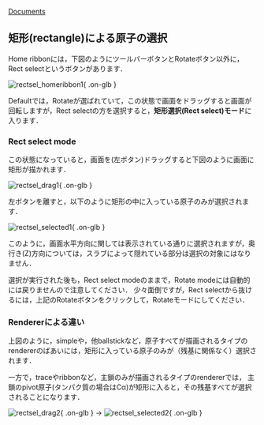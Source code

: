 [Documents](../../Documents)

## 矩形(rectangle)による原子の選択
Home ribbonには，下図のようにツールバーボタンとRotateボタン以外に，Rect selectというボタンがあります．

![rectsel_homeribbon1](../../assets/images/cuemol2/RectSelection/rectsel_homeribbon1.png){ .on-glb }

Defaultでは，Rotateが選ばれていて，この状態で画面をドラッグすると画面が回転しますが，Rect selectの方を選択すると，**矩形選択(Rect select)モード**に入ります．

### Rect select mode
この状態になっていると，画面を(左ボタン)ドラッグすると下図のように画面に矩形が描かれます．

![rectsel_drag1](../../assets/images/cuemol2/RectSelection/rectsel_drag1.png){ .on-glb }

左ボタンを離すと，以下のように矩形の中に入っている原子のみが選択されます．

![rectsel_selected1](../../assets/images/cuemol2/RectSelection/rectsel_selected1.png){ .on-glb }

このように，画面水平方向に関しては表示されている通りに選択されますが，奥行き(Z)方向については，スラブによって隠れている部分は選択の対象にはなりません．

選択が実行された後も，Rect select modeのままで，Rotate modeには自動的には戻りませんので注意してください．
少々面倒ですが，Rect selectから抜けるには，上記のRotateボタンをクリックして，Rotateモードにしてください．

### Rendererによる違い
上図のように，simpleや，他ballstickなど，原子すべてが描画されるタイプのrendererのばあいには，矩形に入っている原子のみが（残基に関係なく）選択されます．

一方で，traceやribbonなど，主鎖のみが描画されるタイプのrendererでは，
主鎖のpivot原子(タンパク質の場合はCα)が矩形に入ると，その残基すべてが選択されることになります．

![rectsel_drag2](../../assets/images/cuemol2/RectSelection/rectsel_drag2.png){ .on-glb } → ![rectsel_selected2](../../assets/images/cuemol2/RectSelection/rectsel_selected2.png){ .on-glb }
